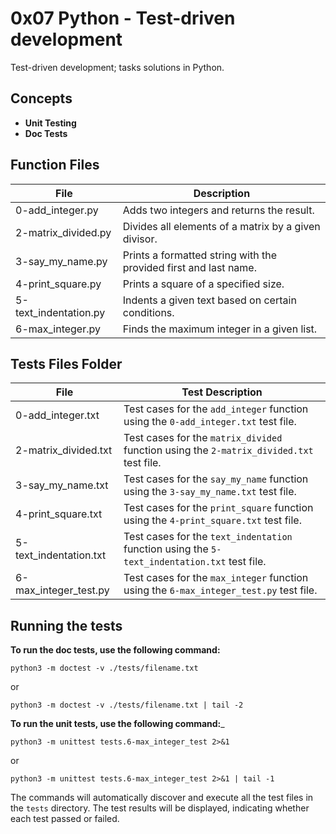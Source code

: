 
# 0x07 Python - Test-driven development

Test-driven development; tasks solutions in Python.

## Concepts

- __Unit Testing__
- __Doc Tests__

## Function Files

| File | Description |
| ---- | ----------- |
| 0-add_integer.py | Adds two integers and returns the result. |
| 2-matrix_divided.py | Divides all elements of a matrix by a given divisor. |
| 3-say_my_name.py | Prints a formatted string with the provided first and last name. |
| 4-print_square.py | Prints a square of a specified size. |
| 5-text_indentation.py | Indents a given text based on certain conditions. |
| 6-max_integer.py | Finds the maximum integer in a given list. |


## Tests Files Folder

| File | Test Description |
| ---- | ----------------|
| 0-add_integer.txt | Test cases for the `add_integer` function using the `0-add_integer.txt` test file. |
| 2-matrix_divided.txt | Test cases for the `matrix_divided` function using the `2-matrix_divided.txt` test file. |
| 3-say_my_name.txt | Test cases for the `say_my_name` function using the `3-say_my_name.txt` test file. |
| 4-print_square.txt | Test cases for the `print_square` function using the `4-print_square.txt` test file. |
| 5-text_indentation.txt | Test cases for the `text_indentation` function using the `5-text_indentation.txt` test file. |
| 6-max_integer_test.py | Test cases for the `max_integer` function using the `6-max_integer_test.py` test file. |

## Running the tests

__To run the doc tests, use the following command:__

```
python3 -m doctest -v ./tests/filename.txt
```
or
```
python3 -m doctest -v ./tests/filename.txt | tail -2
```

__To run the unit tests, use the following command:___

```
python3 -m unittest tests.6-max_integer_test 2>&1 
```
or
```
python3 -m unittest tests.6-max_integer_test 2>&1 | tail -1
```

The commands will automatically discover and execute all the test files in the `tests` directory. The test results will be displayed, indicating whether each test passed or failed.

